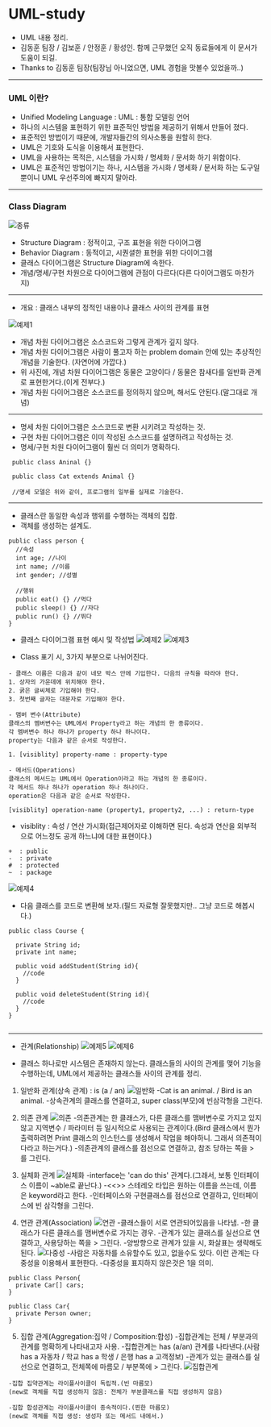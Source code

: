 # UML-study
- UML 내용 정리.
- 김동훈 팀장 / 김보훈 / 안정훈 / 황성인. 함께 근무했던 오직 동료들에게 이 문서가 도움이 되길.
- Thanks to 김동훈 팀장(팀장님 아니었으면, UML 경험을 맛볼수 있었을까..)

---

### UML 이란?
 - Unified Modeling Language : UML : 통합 모델링 언어
 - 하나의 시스템을 표현하기 위한 표준적인 방법을 제공하기 위해서 만들어 졌다.
 - 표준적인 방법이기 때문에, 개발자들간의 의사소통을 원할히 한다.
 - UML은 기호와 도식을 이용해서 표현한다.
 - UML을 사용하는 목적은, 시스템을 가시화 / 명세화 / 문서화 하기 위함이다.
 - UML은 표준적인 방법이기는 하나, 시스템을 가시화 / 명세화 / 문서화 하는 도구일 뿐이니 UML 우선주의에 빠지지 말아라.

---

### Class Diagram

![종류](./image/uml종류.png)

- Structure Diagram : 정적이고, 구조 표현을 위한 다이어그램
- Behavior Diagram : 동적이고, 시퀀셜한 표현을 위한 다이어그램
- 클래스 다이어그램은 Structure Diagram에 속한다.
- 개념/명세/구현 차원으로 다이어그램에 관점이 다르다(다른 다이어그램도 마찬가지)


---
- 개요 : 클래스 내부의 정적인 내용이나 클래스 사이의 관계를 표현

![예제1](./image/예제.png)

- 개념 차원 다이어그램은 소스코드와 그렇게 관계가 깊지 않다.
- 개념 차원 다이어그램은 사람이 풀고자 하는 problem domain 안에 있는 추상적인 개념을 기술한다. (자연어에 가깝다.)
- 위 사진에, 개념 차원 다이어그램은 동물은 고양이다 / 동물은 참새다를 일반화 관계로 표현한거다.(이게 전부다.)
- 개념 차원 다이어그램은 소스코드를 정의하지 않으며, 해서도 안된다.(말그대로 개념)



---
- 명세 차원 다이어그램은 소스코드로 변환 시키려고 작성하는 것.
- 구현 차원 다이어그램은 이미 작성된 소스코드를 설명하려고 작성하는 것.
- 명세/구현 차원 다이어그램이 훨씬 더 의미가 명확하다.
```
 public class Aninal {}

 public class Cat extends Animal {}

 //명세 모델은 위와 같이, 프로그램의 일부를 실제로 기술한다.
```

---
- 클래스란 동일한 속성과 행위를 수행하는 객체의 집합.
- 객체를 생성하는 설계도.
```
public class person {
  //속성
  int age; //나이
  int name; //이름
  int gender; //성별

  //행위
  public eat() {} //먹다
  public sleep() {} //자다
  public run() {} //뛰다
}
```

- 클래스 다이어그램 표현 예시 및 작성법
![예제2](./image/예시2.PNG)
![예제3](./image/예시3.png)

- Class 표기 시, 3가지 부분으로 나뉘어진다.

```
- 클래스 이름은 다음과 같이 네모 박스 안에 기입한다. 다음의 규칙을 따라야 한다.
1. 상자의 가운데에 위치해야 한다.
2. 굵은 글씨체로 기입해야 한다.
3. 첫번째 글자는 대문자로 기입해야 한다.

- 맴버 변수(Attribute)
클래스의 멤버변수는 UML에서 Property라고 하는 개념의 한 종류이다.
각 멤버변수 하나 하나가 property 하나 하나이다.
property는 다음과 같은 순서로 작성한다.

1. [visiblity] property-name : property-type

- 메서드(Operations)
클래스의 메서드는 UML에서 Operation이라고 하는 개념의 한 종류이다.
각 메서드 하나 하나가 operation 하나 하나이다.
operation은 다음과 같은 순서로 작성한다.

[visiblity] operation-name (property1, property2, ...) : return-type
```

- visiblity : 속성 / 연산 가시화(접근제어자로 이해하면 된다. 속성과 연산을 외부적으로 어느정도 공개 하느냐에 대한 표현이다.)

```
+  : public
-  : private
#  : protected
~  : package
```

![예제4](./image/예시4.PNG)

- 다음 클래스를 코드로 변환해 보자.(필드 자료형 잘못했지만.. 그냥 코드로 해봅시다.)

```
public class Course {

  private String id;
  private int name;

  public void addStudent(String id){
    //code
  }

  public void deleteStudent(String id){
    //code
  }
}


```

---

- 관계(Relationship)
![예제5](./image/관계.png)
![예제6](./image/관계2.PNG)

- 클래스 하나로만 시스템은 존재하지 않는다. 클래스들의 사이의 관계를 맺어 기능을 수행하는데, UML에서 제공하는 클래스들 사이의 관계를 정리.

 1. 일반화 관계(상속 관계) : is (a / an)
 ![일반화](./image/일반화.PNG)
 -Cat is an animal. / Bird is an animal.
 -상속관계의 클래스를 연결하고, super class(부모)에 빈삼각형을 그린다.

 2. 의존 관계
 ![의존](./image/의존성.PNG)
 -의존관계는 한 클래스가, 다른 클래스를 맴버변수로 가지고 있지 않고 지역변수 / 파라미터 등 일시적으로 사용되는 관계이다.(Bird 클래스에서 뭔가 출력하려면 Print 클래스의 인스턴스를 생성해서 작업을 해야하니. 그래서 의존적이다라고 하는거다.)
 -의존관계의 클래스를 점선으로 연결하고, 참조 당하는 쪽을 > 를 그린다.

 3. 실체화 관계
 ![실체화](./image/실체화.PNG)
 -interface는 'can do this' 관계다.(그래서, 보통 인터페이스 이름이 ~able로 끝난다.)
 -<<>> 스테레오 타입은 원하는 이름을 쓰는데, 이름은 keyword라고 한다.
 -인터페이스와 구현클래스를 점선으로 연결하고, 인터페이스에 빈 삼각형을 그린다.

 4. 연관 관계(Association)
 ![연관](./image/연관관계.PNG)
 -클래스들이 서로 연관되어있음을 나타냄.
 -한 클래스가 다른 클래스를 맴버변수로 가지는 경우.
 -관계가 있는 클래스를 실선으로 연결하고, 사용당하는 쪽을 > 그린다.
 -양방향으로 관계가 있을 시, 화살표는 생략해도 된다.
 ![다중성](./image/다중성.PNG)
 -사람은 자동차를 소유할수도 있고, 없을수도 있다. 이런 관계는 다중성을 이용해서 표현한다.
 -다중성을 표지하지 않은것은 1을 의미.

 ```
 public Class Person{
   private Car[] cars;
 }

 public Class Car{
   private Person owner;
 }

 ```

 5. 집합 관계(Aggregation:집약 / Composition:합성)
 -집합관계는 전체 / 부분과의 관계를 명확하게 나타내고자 사용.
 -집합관계는 has (a/an) 관계를 나타낸다.(사람 has a 자동차 / 학교 has a 학생 / 은행 has a 고객정보)
 -관계가 있는 클래스를 실선으로 연결하고, 전체쪽에 마름모 / 부분쪽에 > 그린다.
 ![집합관계](./image/집합관계.PNG)

 ```
 -집합 집약관계는 라이플사이클이 독립적.(빈 마름모)
 (new로 객체를 직접 생성하지 않음: 전체가 부분클래스를 직접 생성하지 않음)

 -집합 합성관계는 라이플사이클이 종속적이다.(찐한 마름모)
 (new로 객체를 직접 생성: 생성자 또는 메서드 내에서.)
 ```
